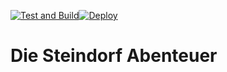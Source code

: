 [![Test and Build](https://github.com/Julez404/steindorf_log/actions/workflows/buildtest.yml/badge.svg?branch=dev)](https://github.com/Julez404/CoS_Log/actions/workflows/buildtest.yml)[![Deploy](https://github.com/Julez404/CoS_Log/actions/workflows/deploy.yml/badge.svg?branch=master)](https://github.com/Julez404/steindorf_log/actions/workflows/deploy.yml)

# Die Steindorf Abenteuer